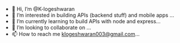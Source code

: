 - 👋 Hi, I’m @K-logeshwaran
- 👀 I’m interested in building APIs (backend stuff) and mobile apps ...
- 🌱 I’m currently learning to build APIs with node and express...
- 💞️ I’m looking to collaborate on ...
- 📫 How to reach me klogeshwaran003@gmail.com...

<!---
K-logeshwaran/K-logeshwaran is a ✨ special ✨ repository because its `README.md` (this file) appears on your GitHub profile.
You can click the Preview link to take a look at your changes.
--->
